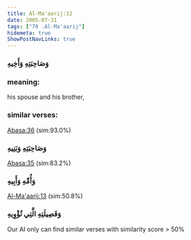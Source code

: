 ```yaml
---
title: Al-Ma'aarij:12
date: 2005-07-31
tags: ["70 .Al-Ma'aarij"]
hidemeta: true 
ShowPostNavLinks: true 
---
```

### وَصَاحِبَتِهِ وَأَخِيهِ
### meaning: 
his spouse and his brother,
### similar verses: 

[Abasa:36](/80/36) (sim:93.0%)

### وَصَاحِبَتِهِ وَبَنِيهِ

[Abasa:35](/80/35) (sim:83.2%)

### وَأُمِّهِ وَأَبِيهِ

[Al-Ma'aarij:13](/70/13) (sim:50.8%)

### وَفَصِيلَتِهِ الَّتِي تُؤْوِيهِ

Our AI only can find similar verses with similarity score > 50% 

